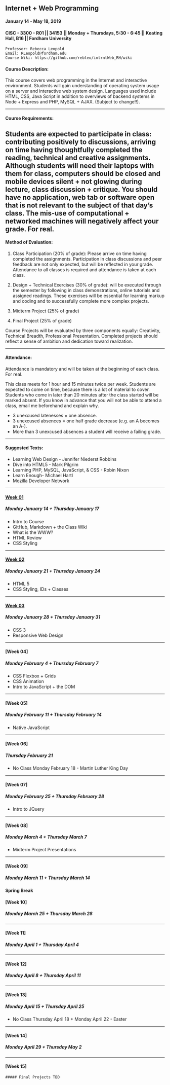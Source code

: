 ## Internet + Web Programming
#### January 14 - May 18, 2019
#### CISC - 3300 - R01 || 34153 || Monday + Thursdays, 5:30 - 6:45 || Keating Hall, B16 || Fordham University

	Professor: Rebecca Leopold
	Email: RLeopold@fordham.edu
	Course Wiki: https://github.com/rebleo/intrntWeb_RH/wiki

#### Course Description:
This course covers web programming in the Internet and interactive environment. Students will gain understanding of operating system usage on a server and interactive web system design. Languages used include HTML, CSS, Java Script in addition to overviews of backend systems in Node + Express and PHP, MySQL + AJAX. (Subject to change!!).

---
#### Course Requirements:
Students are expected to participate in class: contributing positively to discussions, arriving on time having thoughtfully completed the reading, technical and creative assignments. Although students will need their laptops with them for class, computers should be closed and mobile devices silent + not glowing during lecture, class discussion + critique. You should have no application, web tab or software open that is not relevant to the subject of that day’s class. The mis-use of computational + networked machines will negatively affect your grade. For real.
---

#### Method of Evaluation:
1. Class Participation (20% of grade): Please arrive on time having completed the assignments. Participation in class discussions and peer feedback are not only expected, but will be reflected in your grade. Attendance to all classes is required and attendance is taken at each class.

2. Design + Technical Exercises (30% of grade): will be executed through the semester by following in class demonstrations, online tutorials and assigned readings. These exercises will be essential for learning markup and coding and to successfully complete more complex projects.

3. Midterm Project (25% of grade)

4. Final Project (25% of grade) 

Course Projects will be evaluated by three components equally: Creativity, Technical Breadth, Professional Presentation. Completed projects should reflect a sense of ambition and dedication toward realization.


---
#### Attendance:
Attendance is mandatory and will be taken at the beginning of each class. For real.

This class meets for 1 hour and 15 minutes twice per week. Students are expected to come on time, because there is a lot of material to cover. Students who come in later than 20 minutes after the class started will be marked absent. If you know in advance that you will not be able to attend a class, email me beforehand and explain why.

 * 3 unexcused latenesses = one absence.
 * 3 unexcused absences = one half grade decrease (e.g. an A becomes an A-).
 * More than 3 unexcused absences a student will receive a failing grade.
---
#### Suggested Texts:
* Learning Web Design - Jennifer Niederst Robbins
* Dive into HTML5 - Mark Pilgrim
* Learning PHP, MySQL, JavaScript, & CSS - Robin Nixon
* Learn Enough- Michael Hartl
* Mozilla Developer Network

---
#### [Week 01](https://github.com/rebleo/intrntWeb_RH/wiki/Week-01)
##### Monday January 14 + Thursday January 17
* Intro to Course
* GitHub, Markdown + the Class Wiki
* What is the WWW?
* HTML Review
* CSS Styling

---

#### [Week 02](https://github.com/rebleo/intrntWeb_RH/wiki/Week-02)
##### Monday January 21 + Thursday January 24
* HTML 5
* CSS Styling, IDs + Classes

---

#### [Week 03](https://github.com/rebleo/intrntWeb_RH/wiki/Week-03)
##### Monday January 28 + Thursday January 31
* CSS 3
* Responsive Web Design

---

#### [Week 04]
##### Monday February 4 + Thursday February 7
* CSS Flexbox + Grids
* CSS Animation
* Intro to JavaScript + the DOM
---

#### [Week 05]
##### Monday February 11 + Thursday February 14
* Native JavaScript
---

#### [Week 06]
##### Thursday February 21
* No Class Monday February 18 - Martin Luther King Day

---

#### [Week 07]
##### Monday February 25 + Thursday February 28
* Intro to JQuery
---

#### [Week 08]
##### Monday March 4 + Thursday March 7
* Midterm Project Presentations
---

#### [Week 09]
##### Monday March 11 + Thursday March 14

#### Spring Break

#### [Week 10]
##### Monday March 25 + Thursday March 28

---

#### [Week 11]
##### Monday April 1 + Thursday April 4

---

#### [Week 12]
##### Monday April 8 + Thursday April 11

---

#### [Week 13]
##### Monday April 15 + Thursday April 25
* No Class Thursday April 18 + Monday April 22 - Easter

---

#### [Week 14]
##### Monday April 29 + Thursday May 2

---

#### [Week 15]
	##### Final Projects TBD

